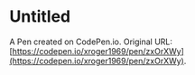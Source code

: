 # Untitled

A Pen created on CodePen.io. Original URL: [https://codepen.io/xroger1969/pen/zxOrXWy](https://codepen.io/xroger1969/pen/zxOrXWy).

